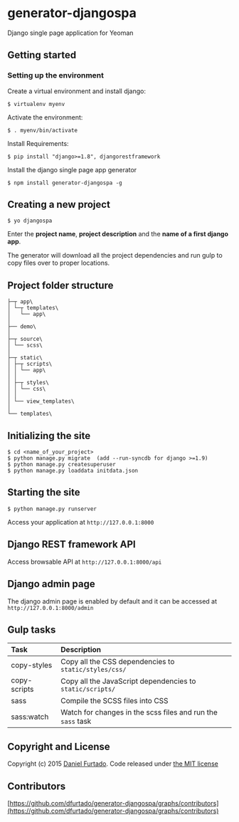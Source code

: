 # generator-djangospa

Django single page application for Yeoman


## Getting started

### Setting up the environment

Create a virtual environment and install django:

```
$ virtualenv myenv
```

Activate the environment:

```
$ . myenv/bin/activate
```

Install Requirements:

```
$ pip install "django>=1.8", djangorestframework
```

Install the django single page app generator

```
$ npm install generator-djangospa -g
```


## Creating a new project

```
$ yo djangospa
```

Enter the **project name**, **project description** and the **name of a first django app**.

The generator will download all the project dependencies and run gulp to copy files over to proper locations.


## Project folder structure

```
├─┬ app\
│ └─┬ templates\
│   └── app\
│
├── demo\
│
├─┬ source\
│ └── scss\
│
├─┬ static\
│ ├─┬ scripts\
│ │ └── app\
│ │
│ ├─┬ styles\
│ │ └── css\
│ │
│ └── view_templates\
│
└── templates\
```


## Initializing the site
```
$ cd <name_of_your_project>
$ python manage.py migrate  (add --run-syncdb for django >=1.9)
$ python manage.py createsuperuser
$ python manage.py loaddata initdata.json
```


## Starting the site
```
$ python manage.py runserver
```

Access your application at `http://127.0.0.1:8000`


## Django REST framework API

Access browsable API at `http://127.0.0.1:8000/api`

## Django admin page

The django admin page is enabled by default and it can be accessed at `http://127.0.0.1:8000/admin`


## Gulp tasks

| Task | Description |
|:------|:-------------|
|copy-styles| Copy all the CSS dependencies to `static/styles/css/`|
|copy-scripts| Copy all the JavaScript dependencies to `static/scripts/`|
|sass| Compile the SCSS files into CSS |
|sass:watch| Watch for changes in the scss files and run the `sass` task|


## Copyright and License

Copyright (c) 2015 [Daniel Furtado](https://twitter.com/the8bitcoder). Code released under [the MIT license](LICENSE.md)

## Contributors

[https://github.com/dfurtado/generator-djangospa/graphs/contributors](https://github.com/dfurtado/generator-djangospa/graphs/contributors)
